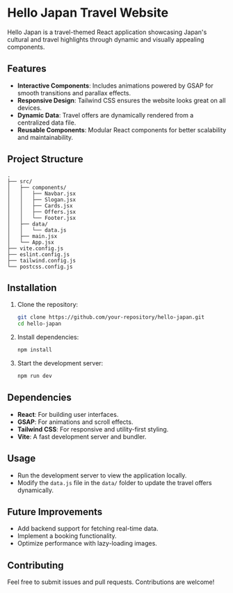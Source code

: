 
# Hello Japan Travel Website

Hello Japan is a travel-themed React application showcasing Japan's cultural and travel highlights through dynamic and visually appealing components.

## Features

- **Interactive Components**: Includes animations powered by GSAP for smooth transitions and parallax effects.
- **Responsive Design**: Tailwind CSS ensures the website looks great on all devices.
- **Dynamic Data**: Travel offers are dynamically rendered from a centralized data file.
- **Reusable Components**: Modular React components for better scalability and maintainability.

## Project Structure

```
.
├── src/
│   ├── components/
│   │   ├── Navbar.jsx
│   │   ├── Slogan.jsx
│   │   ├── Cards.jsx
│   │   ├── Offers.jsx
│   │   └── Footer.jsx
│   ├── data/
│   │   └── data.js
│   ├── main.jsx
│   └── App.jsx
├── vite.config.js
├── eslint.config.js
├── tailwind.config.js
└── postcss.config.js
```

## Installation

1. Clone the repository:

   ```bash
   git clone https://github.com/your-repository/hello-japan.git
   cd hello-japan
   ```

2. Install dependencies:

   ```bash
   npm install
   ```

3. Start the development server:

   ```bash
   npm run dev
   ```

## Dependencies

- **React**: For building user interfaces.
- **GSAP**: For animations and scroll effects.
- **Tailwind CSS**: For responsive and utility-first styling.
- **Vite**: A fast development server and bundler.

## Usage

- Run the development server to view the application locally.
- Modify the `data.js` file in the `data/` folder to update the travel offers dynamically.

## Future Improvements

- Add backend support for fetching real-time data.
- Implement a booking functionality.
- Optimize performance with lazy-loading images.

## Contributing

Feel free to submit issues and pull requests. Contributions are welcome!
